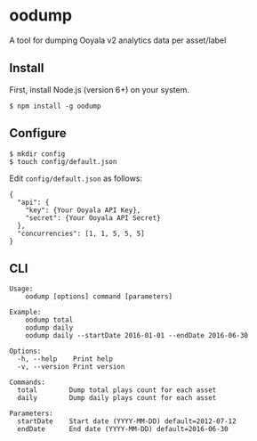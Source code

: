 # oodump
A tool for dumping Ooyala v2 analytics data per asset/label

## Install
First, install Node.js (version 6+) on your system.
```
$ npm install -g oodump
```

## Configure
```
$ mkdir config
$ touch config/default.json
```
Edit `config/default.json` as follows:
```
{
  "api": {
    "key": {Your Ooyala API Key},
    "secret": {Your Ooyala API Secret}
  },
  "concurrencies": [1, 1, 5, 5, 5]
}
```

## CLI
```
Usage:
    oodump [options] command [parameters]

Example:
    oodump total
    oodump daily
    oodump daily --startDate 2016-01-01 --endDate 2016-06-30

Options:
  -h, --help    Print help
  -v, --version Print version

Commands:
  total        Dump total plays count for each asset
  daily        Dump daily plays count for each asset

Parameters:
  startDate    Start date (YYYY-MM-DD) default=2012-07-12
  endDate      End date (YYYY-MM-DD) default=2016-06-30
```
